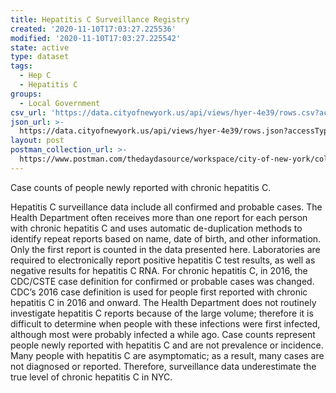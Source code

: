 ```yaml
---
title: Hepatitis C Surveillance Registry
created: '2020-11-10T17:03:27.225536'
modified: '2020-11-10T17:03:27.225542'
state: active
type: dataset
tags:
  - Hep C
  - Hepatitis C
groups:
  - Local Government
csv_url: 'https://data.cityofnewyork.us/api/views/hyer-4e39/rows.csv?accessType=DOWNLOAD'
json_url: >-
  https://data.cityofnewyork.us/api/views/hyer-4e39/rows.json?accessType=DOWNLOAD
layout: post
postman_collection_url: >-
  https://www.postman.com/thedaydasource/workspace/city-of-new-york/collection/15909983-8b641d95-975a-415e-9e32-c06855be9a5d
---
```

Case counts of people newly reported with chronic hepatitis C.</p> Hepatitis C surveillance data include all confirmed and probable cases. The Health Department often receives more than one report for each person with chronic hepatitis C and uses automatic de-duplication methods to identify repeat reports based on name, date of birth, and other information. Only the first report is counted in the data presented here. Laboratories are required to electronically report positive hepatitis C test results, as well as negative results for hepatitis C RNA. For chronic hepatitis C, in 2016, the CDC/CSTE case definition for confirmed or probable cases was changed. CDC’s 2016 case definition is used for people first reported with chronic hepatitis C in 2016 and onward. The Health Department does not routinely investigate hepatitis C reports because of the large volume; therefore it is difficult to determine when people with these infections were first infected, although most were probably infected a while ago. Case counts represent people newly reported with hepatitis C and are not prevalence or incidence. Many people with hepatitis C are asymptomatic; as a result, many cases are not diagnosed or reported. Therefore, surveillance data underestimate the true level of chronic hepatitis C in NYC.
